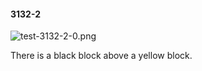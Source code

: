 #### 3132-2
![test-3132-2-0.png](https://github.com/lil-lab/nlvr/raw/master/nlvr/test/images/3/test-3132-2-0.png "test-3132-2-0.png")

There is a black block above a yellow block.